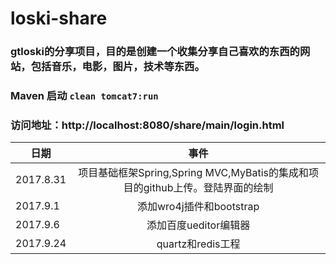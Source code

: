 # loski-share

### gtloski的分享项目，目的是创建一个收集分享自己喜欢的东西的网站，包括音乐，电影，图片，技术等东西。

### Maven 启动 `clean tomcat7:run`
	
### 访问地址：http://localhost:8080/share/main/login.html

|日期	       | 事件	     |
| ------------- |:-------------:|
| 2017.8.31      | 项目基础框架Spring,Spring MVC,MyBatis的集成和项目的github上传。登陆界面的绘制 |
| 2017.9.1	| 添加wro4j插件和bootstrap |
| 2017.9.6	| 添加百度ueditor编辑器 |
| 2017.9.24	| quartz和redis工程	
